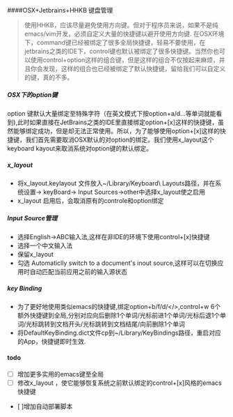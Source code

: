 ####OSX+Jetbrains+HHKB 键盘管理
>使用HHKB，应该尽量避免使用方向键。但对于程序员来说，如果不是纯emacs/vim开发，必须自定义大量的快捷键以避开使用方向键. 在OSX环境下，command键已经被绑定了很多全局快捷键，轻易不要使用，在jetbrains之类的IDE下，control键也默认被绑定了很多快捷键。当然你也可以使用control+option这样的组合键，但是这样的组合不仅按起来麻烦，并且你会发现，这样的组合也已经被绑定了默认快捷键，留给我们可以自定义的键，真的不多。

##### OSX下的option键
option 键默认大量绑定至特殊字符（在英文模式下按option+a/d...等单词就能看到),此时如果直接在JetBrains之类的IDE里直接绑定option+[x]这样的快捷键，虽然能够绑定成功，但是却无法正常使用。所以，为了能够使用option+[x]这样的快捷键，我们首先需要取消OSX默认的对option的绑定。我们使用x_layout这个keyboard kayout来取消系统对option键的默认绑定。

##### x_layout
+ 将x_layout.keylayout 文件放入~/Library/Keyboard\ Layouts路径，并在系统设置-> keyBoard-> Input Sources->other中选择x_layout使之启用
+ x_layout 启用后，会取消原有的controle和option绑定

##### Input Source管理
+ 选择English->ABC输入法,这样在非IDE的环境下使用control+[x]快捷键
+ 选择一个中文输入法
+ 保留x_layout
+ 勾选 Automaticlly switch to a document's inout source,这样可以在切换应用时自动匹配当前应用之前的输入源状态

##### key Binding
+ 为了更好地使用类似emacs的快捷键,绑定option+b/f/d/</>,control+w 6个额外快捷键到全局,分别对应向后删除1个单词/光标前进1个单词/光标后退1个单词/光标跳转到文档开头/光标跳转到文档结尾/向前删除1个单词
+ 将DefaultKeyBinding.dict文件cp到~/Library/KeyBindings路径，重启对应的App，快捷键即时生效.

#### todo
+ [ ] 增加更多实用的emacs键至全局
+ [ ] 修改x_layout ，使它能够恢复系统之前默认绑定的control+[x]风格的emacs快捷键
+ [ ]增加自动部署脚本